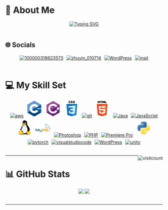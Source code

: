 <!-- ### Hi there 👋 -->
# 💫 About Me

<div align = "center">
<a href="https://git.io/typing-svg"><img src="https://readme-typing-svg.demolab.com?font=Consolas&center=true&vCenter=true&pause=1000&color=FC6D26&width=400&lines=Hi!+I'm+Kuo%2Chih-En+from+Taiwan.;+My+nickname+is+GuoZhuyin.;I+am+studying+at+Asia+University." alt="Typing SVG"></a>
</div>
<br/>

## 🌐 Socials

<div align = "center">
<a href="https://fb.com/100000318623573" target="blank"><img src="https://raw.githubusercontent.com/rahuldkjain/github-profile-readme-generator/master/src/images/icons/Social/facebook.svg" alt="100000318623573" height="40" width="40" style="margin: 3px"/></a>
<a href="https://instagram.com/zhuyin_010714" target="blank"><img src="https://raw.githubusercontent.com/rahuldkjain/github-profile-readme-generator/master/src/images/icons/Social/instagram.svg" alt="zhuyin_010714" height="40" width="40" style="margin: 3px"/></a>
<a href="http://zhuyin.epizy.com/" target="_blank"><img  src="https://profilinator.rishav.dev/skills-assets/wordpress.png" alt="WordPress" height="40" style="margin: 3px"/></a>
<a href="mailto:zhuyin124.work@aol.com"><img src="https://upload.wikimedia.org/wikipedia/commons/6/6e/Mail_fluent_Icon.svg" alt="mail" height="40" style="margin: 3px"/></a>

</div>
<br/>

# 💻 My Skill Set

<div align="center">
<a href="https://aws.amazon.com" target="_blank" rel="noreferrer"> <img src="https://skillicons.dev/icons?i=aws" alt="aws" height="50" style="margin: 3px"/></a>
<a href="https://www.w3schools.com/cpp/" target="_blank" rel="noreferrer"> <img src="https://raw.githubusercontent.com/devicons/devicon/master/icons/cplusplus/cplusplus-original.svg" alt="cplusplus" height="50" style="margin: 3px"/></a>
<a href="https://www.w3schools.com/cs/" target="_blank" rel="noreferrer"> <img src="https://raw.githubusercontent.com/devicons/devicon/master/icons/csharp/csharp-original.svg" alt="csharp" height="50" style="margin: 3px"/></a>
<a href="https://www.w3schools.com/css/" target="_blank" rel="noreferrer"> <img src="https://raw.githubusercontent.com/devicons/devicon/master/icons/css3/css3-original-wordmark.svg" alt="css3" height="50" style="margin: 3px"/></a>
<a href="https://git-scm.com/" target="_blank" rel="noreferrer"> <img src="https://www.vectorlogo.zone/logos/git-scm/git-scm-icon.svg" alt="git" height="50"/></a>
<a href="https://www.w3schools.com/html/" target="_blank" rel="noreferrer"> <img src="https://raw.githubusercontent.com/devicons/devicon/master/icons/html5/html5-original-wordmark.svg" alt="html5" height="50" style="margin: 3px"/></a>
<a href="https://www.java.com" target="_blank"><img style="margin: 3px" src="https://cdn.jsdelivr.net/gh/devicons/devicon/icons/java/java-original.svg" alt="Java" height="50" /></a>
<a href="https://www.javascript.com/" target="_blank"><img style="margin: 3px" src="https://skillicons.dev/icons?i=js" alt="JavaScript" height="50" /></a>
<a href="https://www.linux.org/" target="_blank" rel="noreferrer"> <img src="https://raw.githubusercontent.com/devicons/devicon/master/icons/linux/linux-original.svg" alt="linux" height="50" style="margin: 3px"/></a>
<a href="https://www.mysql.com/" target="_blank" rel="noreferrer"> <img src="https://raw.githubusercontent.com/devicons/devicon/master/icons/mysql/mysql-original-wordmark.svg" alt="mysql" height="50" style="margin: 3px"/></a>
<a href="https://www.adobe.com/products/photoshop.html" target="_blank"><img style="margin: 3px" src="https://skillicons.dev/icons?i=ps" alt="Photoshop" height="50" /></a>
<a href="https://www.php.net/" target="_blank"><img style="margin: 3px" src="https://profilinator.rishav.dev/skills-assets/php-original.svg" alt="PHP" height="50" /></a>  
<a href="https://www.adobe.com/products/premiere.html" target="_blank"><img style="margin: 3px" src="https://skillicons.dev/icons?i=pr" alt="Premiere Pro" height="50" /></a>  
<a href="https://www.python.org" target="_blank" rel="noreferrer"> <img src="https://raw.githubusercontent.com/devicons/devicon/master/icons/python/python-original.svg" alt="python" height="50" style="margin: 3px"/></a>
<a href="https://pytorch.org/" target="_blank" rel="noreferrer"> <img src="https://www.vectorlogo.zone/logos/pytorch/pytorch-icon.svg" alt="pytorch" height="50" style="margin: 3px"/></a>
<a href="https://code.visualstudio.com/" target="_blank" rel="noreferrer"> <img src="https://cdn.jsdelivr.net/gh/devicons/devicon/icons/vscode/vscode-original.svg" alt="visualstudiocode" height="50" style="margin: 3px"/></a>
<a href="https://wordpress.com/" target="_blank"><img style="margin: 3px" src="https://cdn.jsdelivr.net/gh/devicons/devicon/icons/wordpress/wordpress-original.svg" alt="WordPress" height="50" /></a>
<a href="https://unity.com/" target="_blank" rel="noreferrer"> <img src="https://www.vectorlogo.zone/logos/unity3d/unity3d-icon.svg" alt="unity" height="50" style="margin: 3px"/></a>
</div>
<br/>

<div align="center">
<a href="https://visitcount.itsvg.in" target="_blank" rel="noreferrer"> <img align="right" src="https://visitcount.itsvg.in/api?id=GuoZhuyin&icon=0&color=2" alt="visitcount" /></a>

---

</div>

# 📊 GitHub Stats

<div align="center">
<img src="https://github-readme-stats.vercel.app/api?username=GuoZhuyin&theme=github_dark&hide_border=true&include_all_commits=true&count_private=true&show_icons=true" height="200">
<img src="https://github-readme-stats.vercel.app/api/top-langs/?username=GuoZhuyin&theme=github_dark&hide_border=true&include_all_commits=true&count_private=true&layout=donut" height="200">
<div align="center">
<br/>

---

<!-- Proudly created with GPRM ( https://gprm.itsvg.in ) -->
<!--
**GuoZhuyin/GuoZhuyin** is a ✨ _special_ ✨ repository because its `README.md` (this file) appears on your GitHub profile.

Here are some ideas to get you started:

- 🔭 I’m currently working on ...
- 🌱 I’m currently learning ...
- 👯 I’m looking to collaborate on ...
- 🤔 I’m looking for help with ...
- 💬 Ask me about ...
- 📫 How to reach me: ...
- 😄 Pronouns: ...
- ⚡ Fun fact: ...
-->

